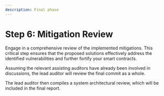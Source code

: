 ```yaml
---
description: Final phase
---
```


# Step 6: Mitigation Review

Engage in a comprehensive review of the implemented mitigations. This critical step ensures that the proposed solutions effectively address the identified vulnerabilities and further fortify your smart contracts.

Assuming the relevant assisting auditors have already been involved in discussions, the lead auditor will review the final commit as a whole.&#x20;

The lead auditor then compiles a system architectural review, which will be included in the final report.
